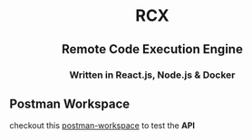 <h1 align="center">RCX</h1>

<h2 align="center">Remote Code Execution Engine</h2>

<h3 align="center">Written in React.js, Node.js & Docker</h3>

## Postman Workspace

checkout this [postman-workspace](https://www.getpostman.com/collections/74b1f23c99bc4987d1e1) to test the **API**
